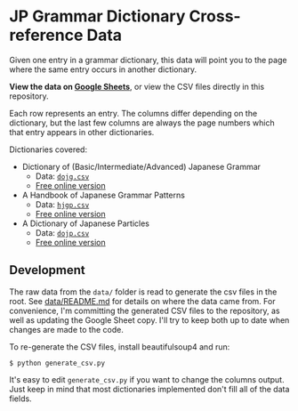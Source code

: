 
# JP Grammar Dictionary Cross-reference Data

Given one entry in a grammar dictionary, this data will point you to the page
where the same entry occurs in another dictionary.

**View the data on [Google
Sheets](https://docs.google.com/spreadsheets/d/1sRvteCg5UdaLpMSheNZtNKhEZO7T1ZhtS7UoQSCq3bA/edit?usp=sharing)**,
or view the CSV files directly in this repository.

Each row represents an entry. The columns differ depending on the dictionary,
but the last few columns are always the page numbers which that entry appears
in other dictionaries.

Dictionaries covered:

* Dictionary of (Basic/Intermediate/Advanced) Japanese Grammar
    * Data: [`dojg.csv`](dojg.csv)
    * [Free online version](https://core6000.neocities.org/dojg/)
* A Handbook of Japanese Grammar Patterns
    * Data: [`hjgp.csv`](hjgp.csv)
    * [Free online version](https://core6000.neocities.org/hjgp/)
* A Dictionary of Japanese Particles
    * Data: [`dojp.csv`](dojp.csv)
    * [Free online version](https://archive.org/details/a-dictionary-of-japanese-particles/mode/2up)


## Development

The raw data from the `data/` folder is read to generate the csv files in the
root. See [data/README.md](data/README.md) for details on where the data came
from. For convenience, I'm committing the generated CSV files to the
repository, as well as updating the Google Sheet copy. I'll try to keep both up
to date when changes are made to the code.

To re-generate the CSV files, install beautifulsoup4 and run:

    $ python generate_csv.py

It's easy to edit `generate_csv.py` if you want to change the columns output.
Just keep in mind that most dictionaries implemented don't fill all of the data
fields.
